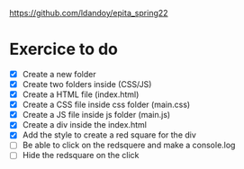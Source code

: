 https://github.com/ldandoy/epita_spring22

# Exercice to do

- [x] Create a new folder
- [x] Create two folders inside (CSS/JS)
- [x] Create a HTML file (index.html)
- [x] Create a CSS file inside css folder (main.css)
- [x] Create a JS file inside js folder (main.js)
- [x] Create a div inside the index.html
- [x] Add the style to create a red square for the div
- [ ] Be able to click on the redsquere and make a console.log
- [ ] Hide the redsquare on the click